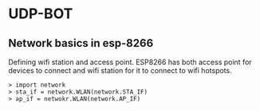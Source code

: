 # UDP-BOT

## Network basics in esp-8266

Defining wifi station and access point. ESP8266 has both access point for devices to connect and wifi station for it to connect to wifi hotspots.
```
> import network
> sta_if = network.WLAN(network.STA_IF)
> ap_if = netwokr.WLAN(network.AP_IF)
```
